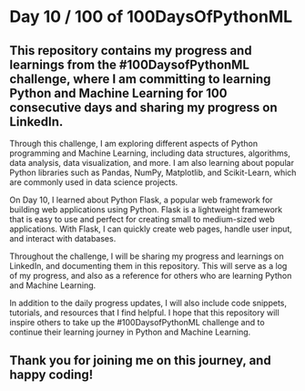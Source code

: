 <h1> Day 10 / 100 of 100DaysOfPythonML</h1>

<h2>This repository contains my progress and learnings from the #100DaysofPythonML challenge, where I am committing to learning Python and Machine Learning for 100 consecutive days and sharing my progress on LinkedIn.</h2>

Through this challenge, I am exploring different aspects of Python programming and Machine Learning, including data structures, algorithms, data analysis, data visualization, and more. I am also learning about popular Python libraries such as Pandas, NumPy, Matplotlib, and Scikit-Learn, which are commonly used in data science projects.

On Day 10, I learned about Python Flask, a popular web framework for building web applications using Python. Flask is a lightweight framework that is easy to use and perfect for creating small to medium-sized web applications. With Flask, I can quickly create web pages, handle user input, and interact with databases.

Throughout the challenge, I will be sharing my progress and learnings on LinkedIn, and documenting them in this repository. This will serve as a log of my progress, and also as a reference for others who are learning Python and Machine Learning.

In addition to the daily progress updates, I will also include code snippets, tutorials, and resources that I find helpful. I hope that this repository will inspire others to take up the #100DaysofPythonML challenge and to continue their learning journey in Python and Machine Learning.

<h2>Thank you for joining me on this journey, and happy coding!</h2>
